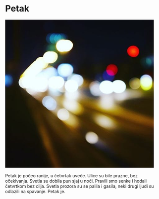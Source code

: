 # Petak

![](petak.jpg)

Petak je počeo ranije, u četvrtak uveče. Ulice su bile prazne, bez očekivanja. Svetla su dobila pun sjaj u noći. Pravili smo senke i hodali četvrtkom bez cilja. Svetla prozora su se palila i gasila, neki drugi ljudi su odlazili na spavanje.
Petak je.